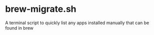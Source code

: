 # brew-migrate.sh
A terminal script to quickly list any apps installed manually that can be found in brew
